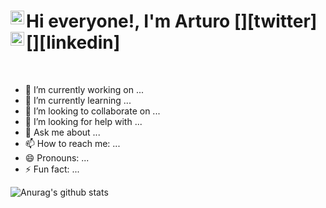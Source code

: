 # Hi everyone!, I'm Arturo    [<img align="left" alt="arturovictoriar | Twitter" width="22px" src="https://cdn.jsdelivr.net/npm/simple-icons@v3/icons/twitter.svg" />][twitter] [<img align="left" alt="arturovictoriar | LinkedIn" width="22px" src="https://cdn.jsdelivr.net/npm/simple-icons@v3/icons/linkedin.svg" />][linkedin]

<br />

- 🔭 I’m currently working on ...
- 🌱 I’m currently learning ...
- 👯 I’m looking to collaborate on ...
- 🤔 I’m looking for help with ...
- 💬 Ask me about ...
- 📫 How to reach me: ...
- 😄 Pronouns: ...
- ⚡ Fun fact: ...

![Anurag's github stats](https://github-readme-stats.vercel.app/api?username=arturovictoriar&show_icons=true&theme=tokyonight)

